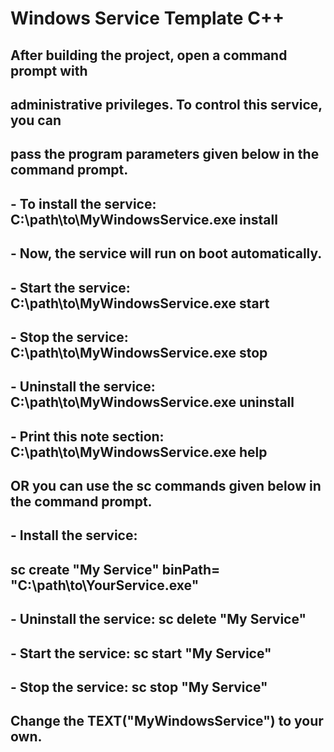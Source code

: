# Windows Service Template C++
## After building the project, open a command prompt with
## administrative privileges. To control this service, you can
## pass the program parameters given below in the command prompt.
## 
## - To install the service: C:\path\to\MyWindowsService.exe install
##   - Now, the service will run on boot automatically.
## - Start the service: C:\path\to\MyWindowsService.exe start
## - Stop the service: C:\path\to\MyWindowsService.exe stop
## - Uninstall the service: C:\path\to\MyWindowsService.exe uninstall
## - Print this note section: C:\path\to\MyWindowsService.exe help
## 
## OR you can use the sc commands given below in the command prompt.
## 
## - Install the service: 
##   sc create "My Service" binPath= "C:\path\to\YourService.exe"
## - Uninstall the service: sc delete "My Service"
## - Start the service: sc start "My Service"
## - Stop the service: sc stop "My Service"

## Change the TEXT("MyWindowsService") to your own.